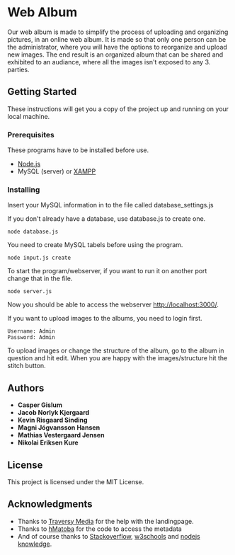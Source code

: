 # Web Album
Our web album is made to simplify the process of uploading and organizing pictures, in an online web album. It is made so that only one person can be the administrator, where you will have the options to reorganize and upload new images. The end result is an organized album that can be shared and exhibited to an audiance, where all the images isn't exposed to any 3. parties. 

## Getting Started

These instructions will get you a copy of the project up and running on your local machine.

### Prerequisites

These programs have to be installed before use.

* [Node.js](https://nodejs.org/en/download/)
* MySQL (server) or [XAMPP](ttps://www.apachefriends.org/index.html) 

### Installing

Insert your MySQL information in to the file called database_settings.js 

If you don't already have a database, use database.js to create one. 
```
node database.js
```

You need to create MySQL tabels before using the program.
```
node input.js create
```

To start the program/webserver, if you want to run it on another port change that in the file.
```
node server.js
```
Now you should be able to access the webserver [http://localhost:3000/](http://localhost:3000/).

If you want to upload images to the albums, you need to login first.
```
Username: Admin
Password: Admin
```

To upload images or change the structure of the  album, go to the album in question and hit edit. When you are happy with the images/structure hit the stitch button.

## Authors

* **Casper Gislum**
* **Jacob Norlyk Kjergaard**
* **Kevin Risgaard Sinding**
* **Magni Jógvansson Hansen**
* **Mathias Vestergaard Jensen**
* **Nikolai Eriksen Kure**

## License

This project is licensed under the MIT License.

## Acknowledgments
* Thanks to [Traversy Media](https://www.youtube.com/channel/UC29ju8bIPH5as8OGnQzwJyA) for the help with the landingpage.
* Thanks to [hMatoba](https://github.com/hMatoba/) for the code to access the metadata
* And of course thanks to [Stackoverflow](https://www.Stackoverflow.com), [w3schools](https://www.w3schools.com/) and [nodejs knowledge](https://nodejs.org/en/knowledge/).


